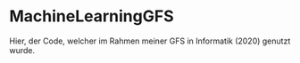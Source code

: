# MachineLearningGFS
Hier, der Code, welcher im Rahmen meiner GFS in Informatik (2020) genutzt wurde.
